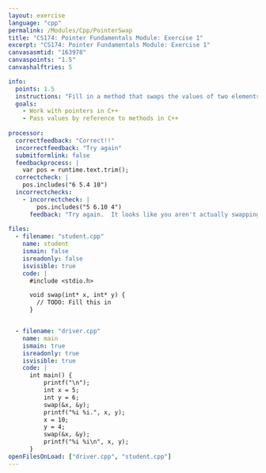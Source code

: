 ```yaml
---
layout: exercise
language: "cpp"
permalink: /Modules/Cpp/PointerSwap
title: "CS174: Pointer Fundamentals Module: Exercise 1"
excerpt: "CS174: Pointer Fundamentals Module: Exercise 1"
canvasasmtid: "163978"
canvaspoints: "1.5"
canvashalftries: 5

info:
  points: 1.5
  instructions: "Fill in a method that swaps the values of two elements in memory, which is a very useful operation in sorting algorithms, as we will see later."
  goals:
    - Work with pointers in C++
    - Pass values by reference to methods in C++
    
processor:  
  correctfeedback: "Correct!!" 
  incorrectfeedback: "Try again"
  submitformlink: false
  feedbackprocess: | 
    var pos = runtime.text.trim();
  correctcheck: |
    pos.includes("6 5.4 10")
  incorrectchecks:
    - incorrectcheck: |
        pos.includes("5 6.10 4")
      feedback: "Try again.  It looks like you aren't actually swapping elements in memory."
 
files:
  - filename: "student.cpp"
    name: student
    ismain: false
    isreadonly: false
    isvisible: true
    code: | 
      #include <stdio.h>

      void swap(int* x, int* y) {
        // TODO: Fill this in
      }


  - filename: "driver.cpp"
    name: main
    ismain: true
    isreadonly: true
    isvisible: true
    code: | 
      int main() {
          printf("\n");
          int x = 5;
          int y = 6;
          swap(&x, &y);
          printf("%i %i.", x, y);
          x = 10;
          y = 4;
          swap(&x, &y);
          printf("%i %i\n", x, y);
      }
openFilesOnLoad: ["driver.cpp", "student.cpp"]        
---
```

